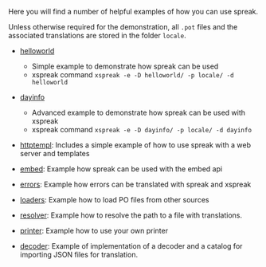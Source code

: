 
Here you will find a number of helpful examples of how you can use spreak.

Unless otherwise required for the demonstration, all `.pot` files and the associated translations are
stored in the folder `locale`.

* [helloworld](./helloworld/main.go)
  * Simple example to demonstrate how spreak can be used
  * xspreak command `xspreak -e -D helloworld/ -p locale/ -d helloworld`

* [dayinfo](./dayinfo/main.go)
  * Advanced example to demonstrate how spreak can be used with xspreak
  * xspreak command `xspreak -e -D dayinfo/ -p locale/ -d dayinfo`

* [httptempl](features/httptempl): Includes a simple example of how to use spreak with a web server and templates

* [embed](./features/embed/main.go): Example how spreak can be used with the embed api

* [errors](./features/errors/main.go): Example how errors can be translated with spreak and xspreak

* [loaders](./features/loaders/main.go): Example how to load PO files from other sources

* [resolver](./features/resolver/main.go): Example how to resolve the path to a file with translations.

* [printer](./features/printer/main.go): Example how to use your own printer

* [decoder](./features/decoder): Example of implementation of a decoder and a catalog for importing JSON files for translation.
